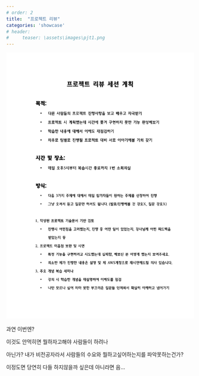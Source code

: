 ```yaml
---
# order: 2
title:  "프로젝트 리뷰"
categories: 'showcase'
# header:
#     teaser: \assets\images\pjt1.png
---
```


![pjtrv](/assets/images/std2.png)

과연 이번엔?   

이것도 안먹히면 뭘하자고해야 사람들이 하려나  

아닌가? 내가 비전공자라서 사람들의 수요와 뭘하고싶어하는지를 파악못하는건가?  

이정도면 당연히 다들 하지않을까 싶은데 아니라면 음...
